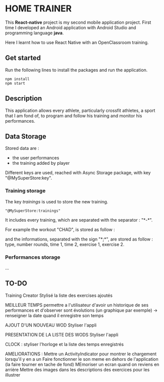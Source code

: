 # HOME TRAINER

This **React-native** project is my second mobile application project. First time I developed an Android application with Android Studio and programming language **java**.

Here I learnt how to use React Native with an OpenClassroom training.

## Get started

Run the following lines to install the packages and run the application.

```
npm install
npm start
```

## Description

This application allows every athlete, particularly crossfit athletes, a sport that I am fond of, to program and follow his training and monitor his performances.

## Data Storage

Stored data are :

- the user performances
- the training added by player

Different keys are used, reached with Async Storage package, with key "@MySuperStore:key".

### Training storage

The key _*trainings*_ is used to store the new training.

```
"@MySuperStore:trainings"
```

It includes every training, which are separated with the separator : "\*-\*".

For example the workout "CHAD", is stored as follow :

and the informations, separated with the sign "\*;\*", are stored as follow : type, number rounds, time 1, time 2, exercise 1, exercise 2.

### Performances storage

...

## TO-DO

Training Creator
Stylisé la liste des exercises ajoutés

MEILLEUR TEMPS
permettre a l'utilisateur d'avoir un historique de ses performances et d'observer sont évolutions (un graphique par exemple) -> renseigner la date quand il enregistre son temps

AJOUT D'UN NOUVEAU WOD
Styliser l'appli

PRESENTATION DE LA LISTE DES WODS
Styliser l'appli

CLOCK :
styliser l'horloge et la liste des temps enregistrés

AMELIORATIONS :
Mettre un ActivityIndicator pour montrer le chargement lorsqu'il y en a un
Faire fonctionner le son meme en dehors de l'application (la faire tourner en tache de fond)
MEmoriser un ecran quand on reviens en arrière
Mettre des images dans les descriptions des exercices pour les illustrer
